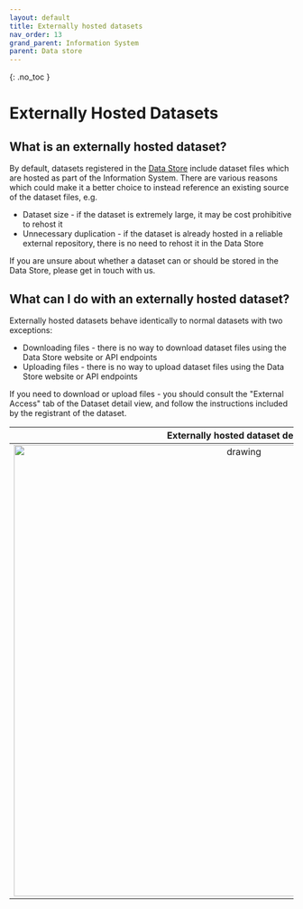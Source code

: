 ```yaml
---
layout: default
title: Externally hosted datasets
nav_order: 13
grand_parent: Information System
parent: Data store
---
```


{: .no_toc }

# Externally Hosted Datasets

## What is an externally hosted dataset?

By default, datasets registered in the [Data Store](./index) include dataset files which are hosted as part of the Information System. There are various reasons which could make it a better choice to instead reference an existing source of the dataset files, e.g.

-   Dataset size - if the dataset is extremely large, it may be cost prohibitive to rehost it
-   Unnecessary duplication - if the dataset is already hosted in a reliable external repository, there is no need to rehost it in the Data Store

If you are unsure about whether a dataset can or should be stored in the Data Store, please get in touch with us.

## What can I do with an externally hosted dataset?

Externally hosted datasets behave identically to normal datasets with two exceptions:

-   Downloading files - there is no way to download dataset files using the Data Store website or API endpoints
-   Uploading files - there is no way to upload dataset files using the Data Store website or API endpoints

If you need to download or upload files - you should consult the "External Access" tab of the Dataset detail view, and follow the instructions included by the registrant of the dataset.

|                             Externally hosted dataset details                              |
| :----------------------------------------------------------------------------------------: |
| <img src="../../assets/images/data_store/externallyHosted.png" alt="drawing" width="800"/> |
